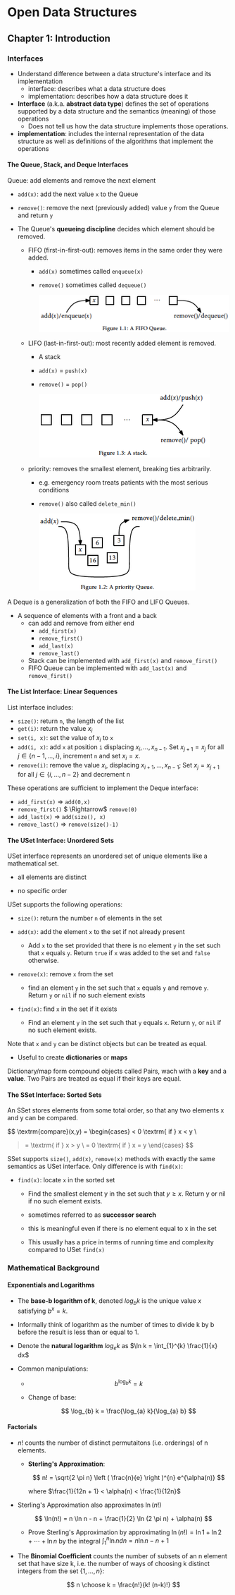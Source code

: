 # Open Data Structures

## Chapter 1: Introduction

### Interfaces

* Understand difference between a data structure's interface and its implementation
  * interface: describes what a data structure does
  * implementation: describes how a data structure does it
* **Interface** (a.k.a. **abstract data type**) defines the set of operations supported by a data structure and the semantics (meaning) of those operations
  * Does not tell us how the data structure implements those operations.
* **implementation**: includes the internal representation of the data structure as well as definitions of the algorithms that implement the operations

#### The Queue, Stack, and Deque Interfaces

Queue: add elements and remove the next element

* `add(x)`: add the next value `x` to the Queue

* `remove()`: remove the next (previously added) value `y` from the Queue and return `y` 

* The Queue's **queueing discipline** decides which element should be removed.
  
  * FIFO (first-in-first-out): removes items in the same order they were added. 
    
    * `add(x)` sometimes called `enqueue(x)`
    
    * `remove()` sometimes called `dequeue()`
      
      ![image-20201117220503254](figures/image-20201117220503254.png)
  
  * LIFO (last-in-first-out): most recently added element is removed.
    
    * A stack
    
    * `add(x)` = `push(x)`
    
    * `remove()` = `pop()` 
      
      ![image-20201117220816296](figures/image-20201117220816296.png) 
  
  * priority: removes the smallest element, breaking ties arbitrarily. 
    
    * e.g. emergency room treats patients with the most serious conditions
    
    * `remove()` also called `delete_min()`
      
      ![image-20201117220641643](figures/image-20201117220641643.png)

A Deque is a generalization of both the FIFO and LIFO Queues. 

* A sequence of elements with a front and a back
  * can add and remove from either end
    * `add_first(x)`
    * `remove_first()`
    * `add_last(x)`
    * `remove_last()`
  * Stack can be implemented with `add_first(x)` and `remove_first()`
  * FIFO Queue can be implemented with `add_last(x)` and `remove_first()` 

#### The List Interface: Linear Sequences

List interface includes:

* `size()`: return `n`, the length of the list
* `get(i)`: return the value $x_{i}$ 
* `set(i, x)`: set the value of $x_{i}$ to `x` 
* `add(i, x)`: add `x` at position `i` displacing $x_{i}, \ldots, x_{n-1}$. Set $x_{j+1} = x_{j}$ for all $j \in \{n-1, \ldots, i\}$, increment `n` and set $x_{i} = x$. 
* `remove(i)`: remove the value $x_{i}$, displacing $x_{i+1}, \ldots, x_{n-1}$; Set $x_{j} = x_{j+1}$ for all $j \in \{i, \ldots, n-2\}$ and decrement n   

These operations are sufficient to implement the Deque interface:

* `add_first(x)` $\Rightarrow$ `add(0,x)`
* `remove_first()` $ \Rightarrow$ `remove(0)`
* `add_last(x)` $\Rightarrow$ `add(size(), x)`
* `remove_last()` $\Rightarrow$ `remove(size()-1)` 

#### The USet Interface: Unordered Sets

USet interface represents an unordered set of unique elements like a mathematical set.

* all elements are distinct

* no specific order

USet supports the following operations:

* `size()`: return the number `n` of elements in the set

* `add(x)`: add the element `x` to the set if not already present
  
  * Add `x` to the set provided that there is no element `y` in the set such that `x` equals `y`. Return `true` if `x` was added to the set and `false` otherwise.

* `remove(x)`: remove `x` from the set
  
  * find an element `y` in the set such that `x` equals `y` and remove `y`. Return `y` or `nil` if no such element exists

* `find(x)`: find `x` in the set if it exists
  
  * Find an element `y` in the set such that `y` equals `x`. Return `y`, or `nil` if no such element exists.

Note that `x` and `y` can be distinct objects but can be treated as equal. 

* Useful to create **dictionaries** or **maps**

Dictionary/map form compound objects called Pairs, wach with a **key** and a **value**. Two Pairs are treated as equal if their keys are equal.

#### The SSet Interface: Sorted Sets

An SSet stores elements from some total order, so that any two elements x and y can be compared. 

$$
\textrm{compare}(x,y) = \begin{cases}
< 0 \textrm{ if } x < y \\
> = \textrm{ if } x > y \\
= 0 \textrm{ if } x = y 
\end{cases}
$$

SSet supports `size()`, `add(x)`, `remove(x)` methods with exactly the same semantics as USet interface. Only difference is with `find(x)`:

* `find(x)`: locate `x` in the sorted set
  
  * Find the smallest element y in the set such that $y \geq x$. Return y or nil if no such element exists.
  
  * sometimes referred to as **successor search** 
  
  * this is meaningful even if there is no element equal to x in the set
  
  * This usually has a price in terms of running time and complexity compared to USet `find(x)` 

### Mathematical Background

#### Exponentials and Logarithms

* The **base-b logarithm of k**, denoted $log_{b} k$ is the unique value $x$ satisfying $b^{x} = k$. 

* Informally think of logarithm as the number of times to divide k by b before the result is less than or equal to 1. 

* Denote the **natural logarithm** $log_{e} k$ as $\ln k = \int_{1}^{k} \frac{1}{x} dx$ 

* Common manipulations:
  
  * $$
    b^{\log_{b} k} = k
    $$
  
  * Change of base:
    
    $$
    \log_{b} k = \frac{\log_{a} k}{\log_{a} b}
    $$

#### Factorials

* $n!$ counts the number of distinct permutaitons (i.e. orderings) of n elements. 
  
  * **Sterling's Approximation**:
    
    $$
    n! = \sqrt{2 \pi n} \left ( \frac{n}{e} \right )^{n} e^{\alpha(n)}
    $$
    
    where $\frac{1}{12n + 1} < \alpha(n) < \frac{1}{12n}$

* Sterling's Approximation also approximates $\ln(n!)$
  
  $$
  \ln(n!) = n \ln n - n + \frac{1}{2} \ln (2 \pi n) + \alpha(n)
  $$
  
  * Prove Sterling's Approximation by approximating $\ln(n!) = \ln 1 + \ln 2 + \cdots + \ln n$ by the integral $\int_{1}^{n} \ln n dn = n \ln n - n + 1$

* The **Binomial Coefficient** counts the number of subsets of an n element set that have size k, i.e. the number of ways of choosing k distinct integers from the set $\{ 1, \ldots, n \}$:
  
  $$
  n \choose k = \frac{n!}{k! (n-k)!}
  $$
  
  
